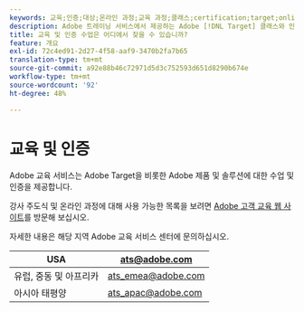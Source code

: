 ```yaml
---
keywords: 교육;인증;대상;온라인 과정;교육 과정;클래스;certification;target;online course;class;classes
description: Adobe 트레이닝 서비스에서 제공하는 Adobe [!DNL Target] 클래스와 인증을 찾아보십시오.
title: 교육 및 인증 수업은 어디에서 찾을 수 있습니까?
feature: 개요
exl-id: 72c4ed91-2d27-4f58-aaf9-3470b2fa7b65
translation-type: tm+mt
source-git-commit: a92e88b46c72971d5d3c752593d651d8290b674e
workflow-type: tm+mt
source-wordcount: '92'
ht-degree: 48%

---
```


# 교육 및 인증

Adobe 교육 서비스는 Adobe Target을 비롯한 Adobe 제품 및 솔루션에 대한 수업 및 인증을 제공합니다.

강사 주도식 및 온라인 과정에 대해 사용 가능한 목록을 보려면 [Adobe 고객 교육 웹 사이트](https://training.adobe.com/training/courses.html#solution=adobeTarget)를 방문해 보십시오.

자세한 내용은 해당 지역 Adobe 교육 서비스 센터에 문의하십시오.

| USA | [ats@adobe.com](mailto:ats@adobe.com) |
|---|---|
| 유럽, 중동 및 아프리카 | [ats_emea@adobe.com](mailto:ats_emea@adobe.com) |
| 아시아 태평양 | [ats_apac@adobe.com](mailto:ats_apac@adobe.com) |
